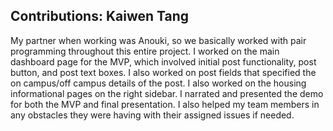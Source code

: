## Contributions: Kaiwen Tang ##
My partner when working was Anouki, so we basically worked with pair programming throughout this entire project. I worked on the main dashboard page for the MVP, which involved initial post functionality, post button, and post text boxes. I also worked on post fields that specified the on campus/off campus details of the post. I also worked on the housing informational pages on the right sidebar. I narrated and presented the demo for both the MVP and final presentation. I also helped my team members in any obstacles they were having with their assigned issues if needed. 
